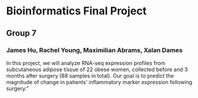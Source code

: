 # Bioinformatics Final Project
## Group 7
### James Hu, Rachel Young, Maximilian Abrams, Xalan Dames

In this project, we will analyze RNA-seq expression profiles from subcutaneous adipose tissue of 22 obese women, collected before and 3 months after surgery (88 samples in total). Our goal is to predict the magnitude of change in patients’ inflammatory marker expression following surgery.”

